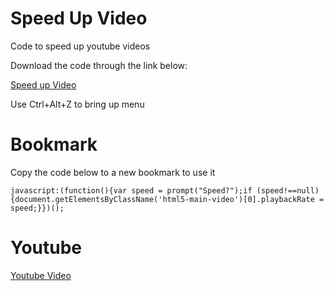# Speed Up Video
Code to speed up youtube videos

Download the code through the link below:

[Speed up Video](https://github.com/techflashes/speedUpVideo/raw/master/SpeedUpVideo.user.js)

Use Ctrl+Alt+Z to bring up menu


# Bookmark
Copy the code below to a new bookmark to use it

```
javascript:(function(){var speed = prompt("Speed?");if (speed!==null){document.getElementsByClassName('html5-main-video')[0].playbackRate = speed;}})();
```

# Youtube

[Youtube Video](https://www.youtube.com/watch?v=eCONgKZTPE4)
